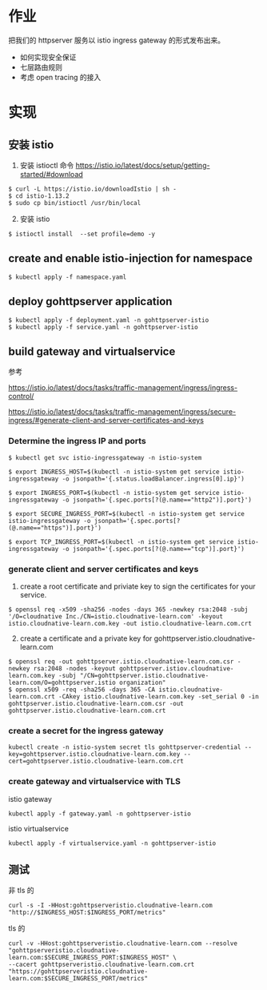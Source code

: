 # 作业
把我们的 httpserver 服务以 istio ingress gateway 的形式发布出来。
- 如何实现安全保证
- 七层路由规则
- 考虑 open tracing 的接入

# 实现
## 安装 istio
1. 安装 istioctl 命令
https://istio.io/latest/docs/setup/getting-started/#download
```
$ curl -L https://istio.io/downloadIstio | sh -
$ cd istio-1.13.2
$ sudo cp bin/istioctl /usr/bin/local
```
2. 安装 istio
```
$ istioctl install  --set profile=demo -y
```
## create and enable istio-injection for namespace
```
$ kubectl apply -f namespace.yaml
```
## deploy gohttpserver application
```
$ kubectl apply -f deployment.yaml -n gohttpserver-istio
$ kubectl apply -f service.yaml -n gohttpserver-istio
```
## build gateway and virtualservice
参考

https://istio.io/latest/docs/tasks/traffic-management/ingress/ingress-control/

https://istio.io/latest/docs/tasks/traffic-management/ingress/secure-ingress/#generate-client-and-server-certificates-and-keys

### Determine the ingress IP and ports
```
$ kubectl get svc istio-ingressgateway -n istio-system

$ export INGRESS_HOST=$(kubectl -n istio-system get service istio-ingressgateway -o jsonpath='{.status.loadBalancer.ingress[0].ip}')

$ export INGRESS_PORT=$(kubectl -n istio-system get service istio-ingressgateway -o jsonpath='{.spec.ports[?(@.name=="http2")].port}')

$ export SECURE_INGRESS_PORT=$(kubectl -n istio-system get service istio-ingressgateway -o jsonpath='{.spec.ports[?(@.name=="https")].port}')

$ export TCP_INGRESS_PORT=$(kubectl -n istio-system get service istio-ingressgateway -o jsonpath='{.spec.ports[?(@.name=="tcp")].port}')

```
### generate client and server certificates and keys
1. create a root certificate and priviate key to sign the certificates for your service.
```
$ openssl req -x509 -sha256 -nodes -days 365 -newkey rsa:2048 -subj '/O=cloudnative Inc./CN=istio.cloudnative-learn.com' -keyout istio.cloudnative-learn.com.key -out istio.cloudnative-learn.com.crt
```
2. create a certificate and a private key for gohttpserver.istio.cloudnative-learn.com
```
$ openssl req -out gohttpserver.istio.cloudnative-learn.com.csr -newkey rsa:2048 -nodes -keyout gohttpserver.istiov.cloudnative-learn.com.key -subj "/CN=gohttpserver.istio.cloudnative-learn.com/O=gohttpserver.istio organization"
$ openssl x509 -req -sha256 -days 365 -CA istio.cloudnative-learn.com.crt -CAkey istio.cloudnative-learn.com.key -set_serial 0 -in gohttpserver.istio.cloudnative-learn.com.csr -out gohttpserver.istio.cloudnative-learn.com.crt
```
### create a secret for the ingress gateway
```
kubectl create -n istio-system secret tls gohttpserver-credential --key=gohttpserver.istio.cloudnative-learn.com.key --cert=gohttpserver.istio.cloudnative-learn.com.crt
```
### create gateway and virtualservice with TLS
istio gateway
```
kubectl apply -f gateway.yaml -n gohttpserver-istio
```

istio virtualservice
```
kubectl apply -f virtualservice.yaml -n gohttpserver-istio
```

## 测试
非 tls 的 
```
curl -s -I -HHost:gohttpserveristio.cloudnative-learn.com "http://$INGRESS_HOST:$INGRESS_PORT/metrics"
```
tls 的 
```
curl -v -HHost:gohttpserveristio.cloudnative-learn.com --resolve "gohttpserveristio.cloudnative-learn.com:$SECURE_INGRESS_PORT:$INGRESS_HOST" \
--cacert gohttpserveristio.cloudnative-learn.com.crt "https://gohttpserveristio.cloudnative-learn.com:$SECURE_INGRESS_PORT/metrics"
```
